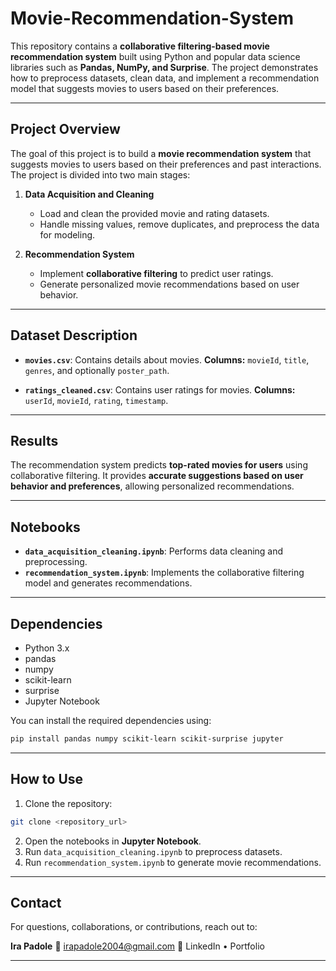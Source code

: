 # Movie-Recommendation-System

This repository contains a **collaborative filtering-based movie recommendation system** built using Python and popular data science libraries such as **Pandas, NumPy, and Surprise**. The project demonstrates how to preprocess datasets, clean data, and implement a recommendation model that suggests movies to users based on their preferences.

---

## Project Overview

The goal of this project is to build a **movie recommendation system** that suggests movies to users based on their preferences and past interactions. The project is divided into two main stages:

1. **Data Acquisition and Cleaning**

   * Load and clean the provided movie and rating datasets.
   * Handle missing values, remove duplicates, and preprocess the data for modeling.

2. **Recommendation System**

   * Implement **collaborative filtering** to predict user ratings.
   * Generate personalized movie recommendations based on user behavior.

---

## Dataset Description

* **`movies.csv`**: Contains details about movies.
  **Columns:** `movieId`, `title`, `genres`, and optionally `poster_path`.

* **`ratings_cleaned.csv`**: Contains user ratings for movies.
  **Columns:** `userId`, `movieId`, `rating`, `timestamp`.

---

## Results

The recommendation system predicts **top-rated movies for users** using collaborative filtering. It provides **accurate suggestions based on user behavior and preferences**, allowing personalized recommendations.

---

## Notebooks

* **`data_acquisition_cleaning.ipynb`**: Performs data cleaning and preprocessing.
* **`recommendation_system.ipynb`**: Implements the collaborative filtering model and generates recommendations.

---

## Dependencies

* Python 3.x
* pandas
* numpy
* scikit-learn
* surprise
* Jupyter Notebook

You can install the required dependencies using:

```bash
pip install pandas numpy scikit-learn scikit-surprise jupyter
```

---

## How to Use

1. Clone the repository:

```bash
git clone <repository_url>
```

2. Open the notebooks in **Jupyter Notebook**.
3. Run `data_acquisition_cleaning.ipynb` to preprocess datasets.
4. Run `recommendation_system.ipynb` to generate movie recommendations.

---

## Contact

For questions, collaborations, or contributions, reach out to:

**Ira Padole**
📧 [irapadole2004@gmail.com](mailto:irapadole2004@gmail.com)
🔗 LinkedIn  • Portfolio

---

